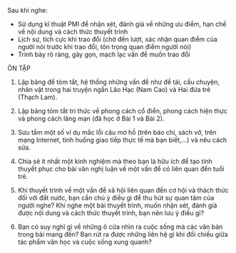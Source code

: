 Sau khi nghe:
- Sử dụng kĩ thuật PMI để nhận xét, đánh giá về những ưu điểm, hạn chế về nội dung và cách thức thuyết trình
- Lịch sự, tích cực khi trao đổi (chờ đến lượt, xác nhận quan điểm của người nói trước khi trao đổi, tôn trọng quan điểm người nói)
- Trình bày rõ ràng, gãy gọn, mạch lạc vấn đề muốn trao đổi

ÔN TẬP

1. Lập bảng để tóm tắt, hệ thống những vấn đề như đề tài, cấu chuyện, nhân vật trong hai truyện ngắn Lão Hạc (Nam Cao) và Hai đứa trẻ (Thạch Lam).

2. Lập bảng tóm tắt tri thức về phong cách cổ điển, phong cách hiện thực và phong cách lãng mạn (đã học ở Bài 1 và Bài 2).

3. Sưu tầm một số ví dụ mắc lỗi câu mơ hồ (trên báo chí, sách vở, trên mạng Internet, tình huống giao tiếp thực tế mà bạn biết,...) và nêu cách sửa.

4. Chia sẻ ít nhất một kinh nghiệm mà theo bạn là hữu ích để tạo tính thuyết phục cho bài văn nghị luận về một vấn đề có liên quan đến tuổi trẻ.

5. Khi thuyết trình về một vấn đề xã hội liên quan đến cơ hội và thách thức đối với đất nước, bạn cần chú ý điều gì để thu hút sự quan tâm của người nghe? Khi nghe một bài thuyết trình, muốn nhận xét, đánh giá được nội dung và cách thức thuyết trình, bạn nên lưu ý điều gì?

6. Bạn có suy nghĩ gì về những ô cửa nhìn ra cuộc sống mà các văn bản trong bài mang đến? Bạn rút ra được những liên hệ gì khi đối chiếu giữa tác phẩm văn học và cuộc sống xung quanh?
